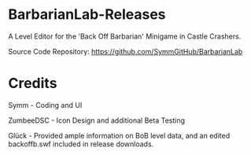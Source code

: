 # BarbarianLab-Releases
A Level Editor for the 'Back Off Barbarian' Minigame in Castle Crashers.

Source Code Repository: https://github.com/SymmGitHub/BarbarianLab

# Credits
Symm - Coding and UI

ZumbeeDSC - Icon Design and additional Beta Testing

Glück - Provided ample information on BoB level data, and an edited backoffb.swf included in release downloads.
